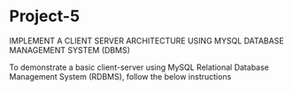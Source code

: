 # Project-5

IMPLEMENT A CLIENT SERVER ARCHITECTURE USING MYSQL DATABASE MANAGEMENT SYSTEM (DBMS)

To demonstrate a basic client-server using MySQL Relational Database Management System (RDBMS), follow the below instructions